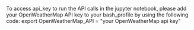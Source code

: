 To access api_key to run the API calls in the jupyter notebook,  please add your OpenWeatherMap API key to your bash_profile by using the following code:
export OpenWeatherMap_API = "your OpenWeatherMap api key"
